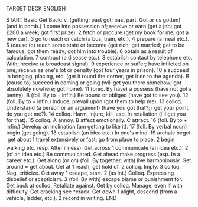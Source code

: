 TARGET DECK
ENGLISH

START
Basic
Get
Back: v. (getting; past got; past part. Got or us gotten) (and in comb.) 1 come into possession of; receive or earn (get a job; got £200 a week; got first prize). 2 fetch or procure (get my book for me; got a new car). 3 go to reach or catch (a bus, train, etc.). 4 prepare (a meal etc.). 5 (cause to) reach some state or become (get rich; get married; get to be famous; got them ready; got him into trouble). 6 obtain as a result of calculation. 7 contract (a disease etc.). 8 establish contact by telephone etc. With; receive (a broadcast signal). 9 experience or suffer; have inflicted on one; receive as one's lot or penalty (got four years in prison). 10 a succeed in bringing, placing, etc. (get it round the corner; get it on to the agenda). B (cause to) succeed in coming or going (will get you there somehow; got absolutely nowhere; got home). 11 (prec. By have) a possess (have not got a penny). B (foll. By to + infin.) Be bound or obliged (have got to see you). 12 (foll. By to + infin.) Induce; prevail upon (got them to help me). 13 colloq. Understand (a person or an argument) (have you got that?; i get your point; do you get me?). 14 colloq. Harm, injure, kill, esp. In retaliation (i'll get you for that). 15 colloq. A annoy. B affect emotionally. C attract. 16 (foll. By to + infin.) Develop an inclination (am getting to like it). 17 (foll. By verbal noun) begin (get going). 18 establish (an idea etc.) In one's mind. 19 archaic beget.  get about 1 travel extensively or fast; go from place to place. 2 begin walking etc. (esp. After illness). Get across 1 communicate (an idea etc.). 2 (of an idea etc.) Be communicated. Get ahead make progress (esp. In a career etc.). Get along (or on) (foll. By together, with) live harmoniously. Get around = get about. Get at 1 reach; get hold of. 2 colloq. Imply. 3 colloq. Nag, criticize. Get away 1 escape, start. 2 (as int.) Colloq. Expressing disbelief or scepticism. 3 (foll. By with) escape blame or punishment for. Get back at colloq. Retaliate against. Get by colloq. Manage, even if with difficulty. Get cracking see *crack. Get down 1 alight, descend (from a vehicle, ladder, etc.). 2 record in writing.
END

